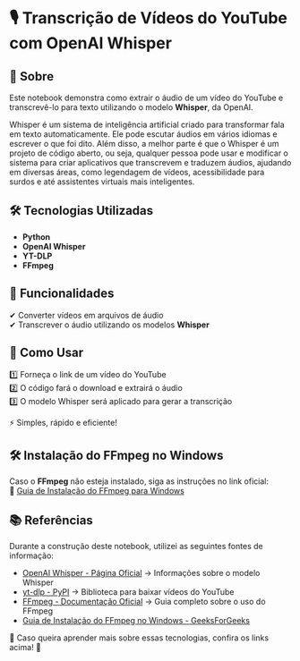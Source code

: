 # 🎙️ Transcrição de Vídeos do YouTube com OpenAI Whisper  

## 📌 Sobre  
Este notebook demonstra como extrair o áudio de um vídeo do YouTube e transcrevê-lo para texto utilizando o modelo **Whisper**, da OpenAI. 

Whisper é um sistema de inteligência artificial criado para transformar fala em texto automaticamente. Ele pode escutar áudios em vários idiomas e escrever o que foi dito. Além disso, a melhor parte é que o Whisper é um projeto de código aberto, ou seja, qualquer pessoa pode usar e modificar o sistema para criar aplicativos que transcrevem e traduzem áudios, ajudando em diversas áreas, como legendagem de vídeos, acessibilidade para surdos e até assistentes virtuais mais inteligentes.

## 🛠️ Tecnologias Utilizadas  
- **Python**  
- **OpenAI Whisper**
- **YT-DLP**
- **FFmpeg**

## 🚀 Funcionalidades  
✔ Converter vídeos em arquivos de áudio  
✔ Transcrever o áudio utilizando os modelos **Whisper**  

## 📖 Como Usar  
1️⃣ Forneça o link de um vídeo do YouTube  
2️⃣ O código fará o download e extrairá o áudio  
3️⃣ O modelo Whisper será aplicado para gerar a transcrição  

⚡ Simples, rápido e eficiente!  

## 🛠️ Instalação do FFmpeg no Windows  
Caso o **FFmpeg** não esteja instalado, siga as instruções no link oficial:  
🔗 [Guia de Instalação do FFmpeg para Windows](https://www.geeksforgeeks.org/how-to-install-ffmpeg-on-windows/)   

## 📚 Referências  

Durante a construção deste notebook, utilizei as seguintes fontes de informação:  

- [OpenAI Whisper - Página Oficial](https://openai.com/index/whisper/) → Informações sobre o modelo Whisper  
- [yt-dlp - PyPI](https://pypi.org/project/yt-dlp/2021.3.7/) → Biblioteca para baixar vídeos do YouTube  
- [FFmpeg - Documentação Oficial](https://www.ffmpeg.org/documentation.html) → Guia completo sobre o uso do FFmpeg  
- [Guia de Instalação do FFmpeg no Windows - GeeksForGeeks](https://www.geeksforgeeks.org/how-to-install-ffmpeg-on-windows/)  

🔗 Caso queira aprender mais sobre essas tecnologias, confira os links acima! 🚀  

